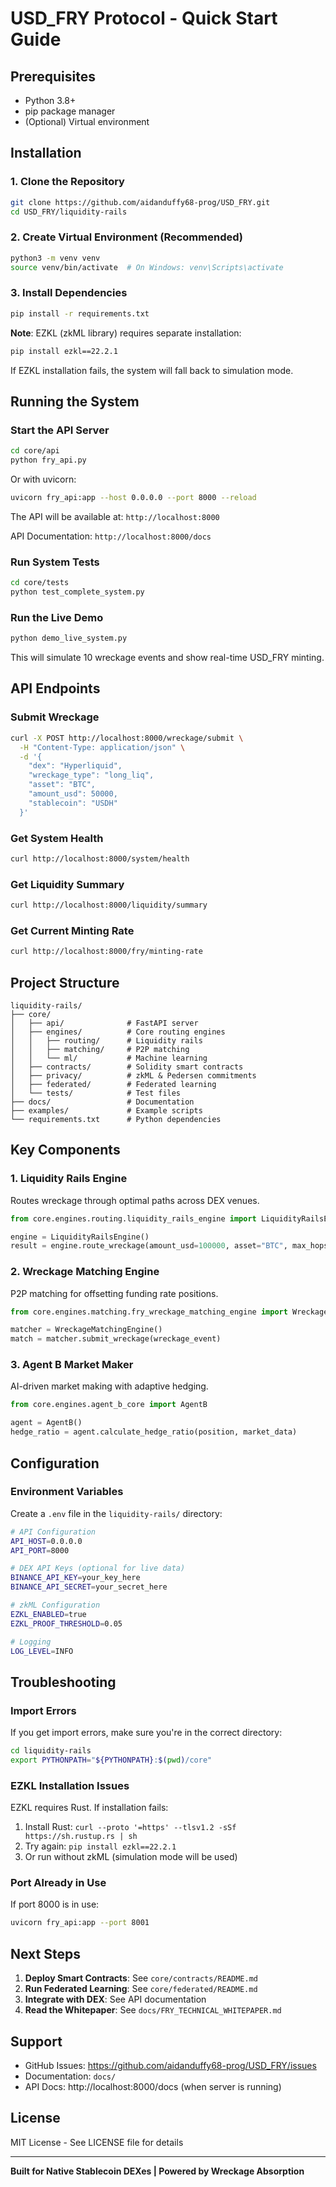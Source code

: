 # USD_FRY Protocol - Quick Start Guide

## Prerequisites

- Python 3.8+
- pip package manager
- (Optional) Virtual environment

## Installation

### 1. Clone the Repository

```bash
git clone https://github.com/aidanduffy68-prog/USD_FRY.git
cd USD_FRY/liquidity-rails
```

### 2. Create Virtual Environment (Recommended)

```bash
python3 -m venv venv
source venv/bin/activate  # On Windows: venv\Scripts\activate
```

### 3. Install Dependencies

```bash
pip install -r requirements.txt
```

**Note**: EZKL (zkML library) requires separate installation:
```bash
pip install ezkl==22.2.1
```

If EZKL installation fails, the system will fall back to simulation mode.

## Running the System

### Start the API Server

```bash
cd core/api
python fry_api.py
```

Or with uvicorn:
```bash
uvicorn fry_api:app --host 0.0.0.0 --port 8000 --reload
```

The API will be available at: `http://localhost:8000`

API Documentation: `http://localhost:8000/docs`

### Run System Tests

```bash
cd core/tests
python test_complete_system.py
```

### Run the Live Demo

```bash
python demo_live_system.py
```

This will simulate 10 wreckage events and show real-time USD_FRY minting.

## API Endpoints

### Submit Wreckage

```bash
curl -X POST http://localhost:8000/wreckage/submit \
  -H "Content-Type: application/json" \
  -d '{
    "dex": "Hyperliquid",
    "wreckage_type": "long_liq",
    "asset": "BTC",
    "amount_usd": 50000,
    "stablecoin": "USDH"
  }'
```

### Get System Health

```bash
curl http://localhost:8000/system/health
```

### Get Liquidity Summary

```bash
curl http://localhost:8000/liquidity/summary
```

### Get Current Minting Rate

```bash
curl http://localhost:8000/fry/minting-rate
```

## Project Structure

```
liquidity-rails/
├── core/
│   ├── api/              # FastAPI server
│   ├── engines/          # Core routing engines
│   │   ├── routing/      # Liquidity rails
│   │   ├── matching/     # P2P matching
│   │   └── ml/           # Machine learning
│   ├── contracts/        # Solidity smart contracts
│   ├── privacy/          # zkML & Pedersen commitments
│   ├── federated/        # Federated learning
│   └── tests/            # Test files
├── docs/                 # Documentation
├── examples/             # Example scripts
└── requirements.txt      # Python dependencies
```

## Key Components

### 1. Liquidity Rails Engine
Routes wreckage through optimal paths across DEX venues.

```python
from core.engines.routing.liquidity_rails_engine import LiquidityRailsEngine

engine = LiquidityRailsEngine()
result = engine.route_wreckage(amount_usd=100000, asset="BTC", max_hops=3)
```

### 2. Wreckage Matching Engine
P2P matching for offsetting funding rate positions.

```python
from core.engines.matching.fry_wreckage_matching_engine import WreckageMatchingEngine

matcher = WreckageMatchingEngine()
match = matcher.submit_wreckage(wreckage_event)
```

### 3. Agent B Market Maker
AI-driven market making with adaptive hedging.

```python
from core.engines.agent_b_core import AgentB

agent = AgentB()
hedge_ratio = agent.calculate_hedge_ratio(position, market_data)
```

## Configuration

### Environment Variables

Create a `.env` file in the `liquidity-rails/` directory:

```bash
# API Configuration
API_HOST=0.0.0.0
API_PORT=8000

# DEX API Keys (optional for live data)
BINANCE_API_KEY=your_key_here
BINANCE_API_SECRET=your_secret_here

# zkML Configuration
EZKL_ENABLED=true
EZKL_PROOF_THRESHOLD=0.05

# Logging
LOG_LEVEL=INFO
```

## Troubleshooting

### Import Errors

If you get import errors, make sure you're in the correct directory:

```bash
cd liquidity-rails
export PYTHONPATH="${PYTHONPATH}:$(pwd)/core"
```

### EZKL Installation Issues

EZKL requires Rust. If installation fails:

1. Install Rust: `curl --proto '=https' --tlsv1.2 -sSf https://sh.rustup.rs | sh`
2. Try again: `pip install ezkl==22.2.1`
3. Or run without zkML (simulation mode will be used)

### Port Already in Use

If port 8000 is in use:

```bash
uvicorn fry_api:app --port 8001
```

## Next Steps

1. **Deploy Smart Contracts**: See `core/contracts/README.md`
2. **Run Federated Learning**: See `core/federated/README.md`
3. **Integrate with DEX**: See API documentation
4. **Read the Whitepaper**: See `docs/FRY_TECHNICAL_WHITEPAPER.md`

## Support

- GitHub Issues: https://github.com/aidanduffy68-prog/USD_FRY/issues
- Documentation: `docs/`
- API Docs: http://localhost:8000/docs (when server is running)

## License

MIT License - See LICENSE file for details

---

**Built for Native Stablecoin DEXes | Powered by Wreckage Absorption**
